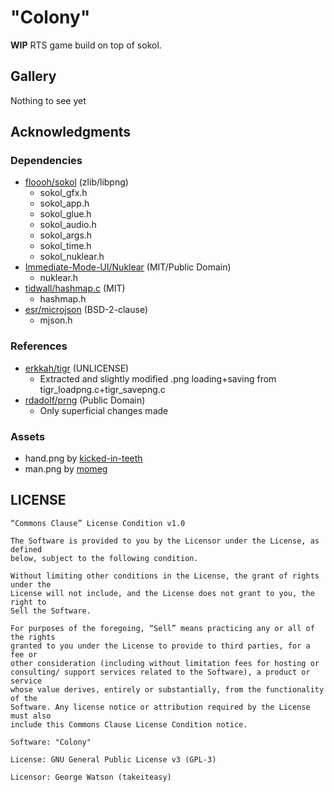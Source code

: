 # "Colony"

**WIP** RTS game build on top of sokol.

## Gallery

Nothing to see yet

## Acknowledgments

### Dependencies

- [floooh/sokol](https://github.com/floooh/sokol) (zlib/libpng)
    - sokol_gfx.h
    - sokol_app.h
    - sokol_glue.h
    - sokol_audio.h
    - sokol_args.h
    - sokol_time.h
    - sokol_nuklear.h
- [Immediate-Mode-UI/Nuklear](https://github.com/Immediate-Mode-UI/Nuklear) (MIT/Public Domain)
    - nuklear.h
- [tidwall/hashmap.c](https://github.com/tidwall/hashmap.c) (MIT)
    - hashmap.h
- [esr/microjson](https://gitlab.com/esr/microjson/) (BSD-2-clause)
    - mjson.h
    
### References

- [erkkah/tigr](https://github.com/erkkah/tigr/blob/master/src/tigr_loadpng.c) (UNLICENSE)
    - Extracted and slightly modified .png loading+saving from tigr_loadpng.c+tigr_savepng.c
- [rdadolf/prng](https://github.com/rdadolf/prng) (Public Domain)
    - Only superficial changes made 

### Assets

- hand.png by [kicked-in-teeth](https://kicked-in-teeth.itch.io/grab-hand)
- man.png by [momeg](https://momeg.itch.io/micro-character-bases)

## LICENSE
```
“Commons Clause” License Condition v1.0

The Software is provided to you by the Licensor under the License, as defined
below, subject to the following condition.

Without limiting other conditions in the License, the grant of rights under the
License will not include, and the License does not grant to you, the right to
Sell the Software.

For purposes of the foregoing, “Sell” means practicing any or all of the rights
granted to you under the License to provide to third parties, for a fee or
other consideration (including without limitation fees for hosting or
consulting/ support services related to the Software), a product or service
whose value derives, entirely or substantially, from the functionality of the
Software. Any license notice or attribution required by the License must also
include this Commons Clause License Condition notice.

Software: "Colony"

License: GNU General Public License v3 (GPL-3)

Licensor: George Watson (takeiteasy)
```
